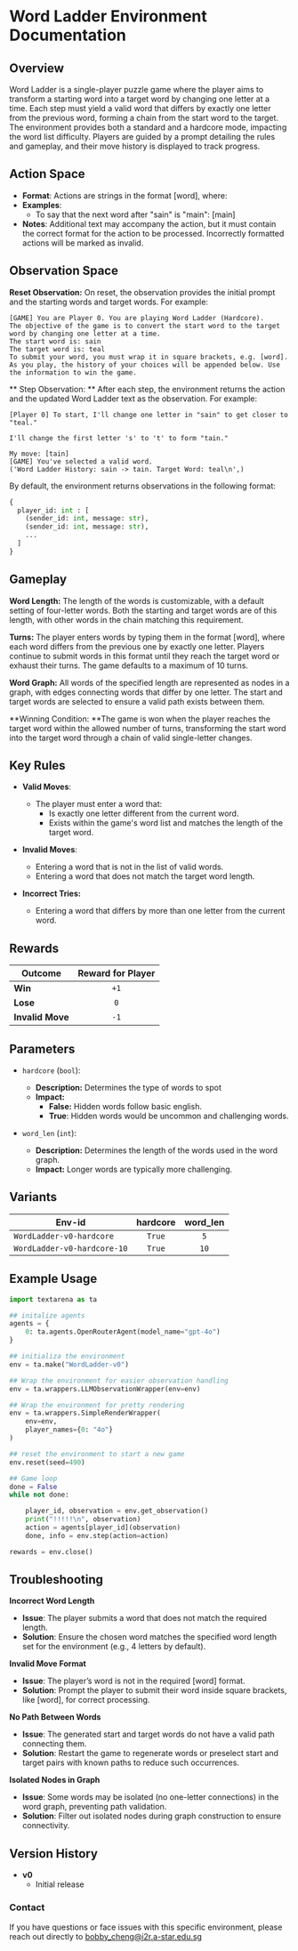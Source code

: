 # Word Ladder Environment Documentation

## Overview

Word Ladder is a single-player puzzle game where the player aims to transform a starting word into a target word by changing one letter at a time. Each step must yield a valid word that differs by exactly one letter from the previous word, forming a chain from the start word to the target. The environment provides both a standard and a hardcore mode, impacting the word list difficulty. Players are guided by a prompt detailing the rules and gameplay, and their move history is displayed to track progress.

## Action Space
- **Format**: Actions are strings in the format [word], where:
- **Examples**:
    - To say that the next word after "sain" is "main": [main]
- **Notes**: Additional text may accompany the action, but it must contain the correct format for the action to be processed. Incorrectly formatted actions will be marked as invalid.

## Observation Space
**Reset Observation:**
On reset, the observation provides the initial prompt and the starting words and target words. For example:
```plaintext
[GAME] You are Player 0. You are playing Word Ladder (Hardcore).
The objective of the game is to convert the start word to the target word by changing one letter at a time.
The start word is: sain
The target word is: teal
To submit your word, you must wrap it in square brackets, e.g. [word].
As you play, the history of your choices will be appended below. Use the information to win the game.
```

** Step Observation: **
After each step, the environment returns the action and the updated Word Ladder text as the observation. For example:
```plaintext
[Player 0] To start, I'll change one letter in "sain" to get closer to "teal." 

I'll change the first letter 's' to 't' to form "tain."

My move: [tain]
[GAME] You've selected a valid word.
('Word Ladder History: sain -> tain. Target Word: teal\n',)
```

By default, the environment returns observations in the following format:
```python
{
  player_id: int : [
    (sender_id: int, message: str),
    (sender_id: int, message: str),
    ...
  ]
}
```

## Gameplay
**Word Length:** The length of the words is customizable, with a default setting of four-letter words. Both the starting and target words are of this length, with other words in the chain matching this requirement.

**Turns:** The player enters words by typing them in the format [word], where each word differs from the previous one by exactly one letter. Players continue to submit words in this format until they reach the target word or exhaust their turns. The game defaults to a maximum of 10 turns.

**Word Graph:** All words of the specified length are represented as nodes in a graph, with edges connecting words that differ by one letter. The start and target words are selected to ensure a valid path exists between them.

**Winning Condition: **The game is won when the player reaches the target word within the allowed number of turns, transforming the start word into the target word through a chain of valid single-letter changes.

## Key Rules
- **Valid Moves**:
    - The player must enter a word that:
        - Is exactly one letter different from the current word.
        - Exists within the game's word list and matches the length of the target word.

- **Invalid Moves**:
    - Entering a word that is not in the list of valid words.
    - Entering a word that does not match the target word length.

- **Incorrect Tries:**
    - Entering a word that differs by more than one letter from the current word.

## Rewards
| Outcome          | Reward for Player  |
|------------------|:------------------:|
| **Win**          |       `+1`         |
| **Lose**         |       `0`          |
| **Invalid Move** |       `-1`         |

## Parameters

- `hardcore` (`bool`):
    - **Description:** Determines the type of words to spot
    - **Impact:**
        - **False:** Hidden words follow basic english.
        - **True**: Hidden words would be uncommon and challenging words.

- `word_len` (`int`):
    - **Description:** Determines the length of the words used in the word graph.
    - **Impact:** Longer words are typically more challenging. 

## Variants

| Env-id                      | hardcore | word_len |
|-----------------------------|:--------:|:--------:|
| `WordLadder-v0-hardcore`    | `True`   | `5`      |
| `WordLadder-v0-hardcore-10` | `True`   | `10`     |

## Example Usage
```python
import textarena as ta

## initalize agents
agents = {
    0: ta.agents.OpenRouterAgent(model_name="gpt-4o")
}

## initializa the environment
env = ta.make("WordLadder-v0")

## Wrap the environment for easier observation handling
env = ta.wrappers.LLMObservationWrapper(env=env)

## Wrap the environment for pretty rendering
env = ta.wrappers.SimpleRenderWrapper(
    env=env,
    player_names={0: "4o"}
)

## reset the environment to start a new game
env.reset(seed=490)

## Game loop
done = False
while not done:

    player_id, observation = env.get_observation()
    print("!!!!!\n", observation)
    action = agents[player_id](observation)
    done, info = env.step(action=action)

rewards = env.close()
```

## Troubleshooting

**Incorrect Word Length**
- **Issue**: The player submits a word that does not match the required length.
- **Solution**: Ensure the chosen word matches the specified word length set for the environment (e.g., 4 letters by default).

**Invalid Move Format**
- **Issue**: The player’s word is not in the required [word] format.
- **Solution**: Prompt the player to submit their word inside square brackets, like [word], for correct processing.

**No Path Between Words**
- **Issue**: The generated start and target words do not have a valid path connecting them.
- **Solution**: Restart the game to regenerate words or preselect start and target pairs with known paths to reduce such occurrences.

**Isolated Nodes in Graph**
- **Issue**: Some words may be isolated (no one-letter connections) in the word graph, preventing path validation.
- **Solution**: Filter out isolated nodes during graph construction to ensure connectivity.


## Version History
- **v0**
  - Initial release 


### Contact
If you have questions or face issues with this specific environment, please reach out directly to bobby_cheng@i2r.a-star.edu.sg